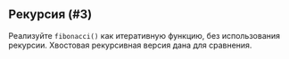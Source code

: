 ## Рекурсия (#3)

Реализуйте `fibonacci()` как итеративную функцию, без использования рекурсии. Хвостовая рекурсивная версия дана для сравнения.